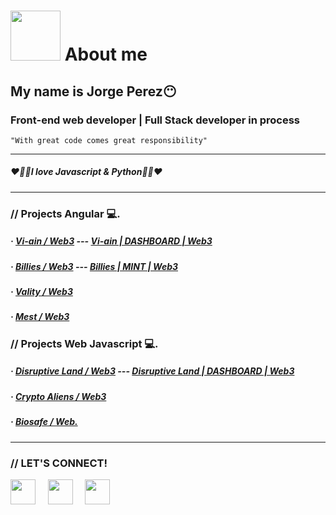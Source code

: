 # <img width="80" src="https://media.giphy.com/media/VDXnwZ3OLqobnjqIQk/giphy.gif"></img> About me 
## My name is Jorge Perez😶
### Front-end web developer | Full Stack developer in process
<code>"With great code comes great responsibility"</code>

---

##### ❤️💜💛I love Javascript & Python💛💜❤️

---

### // Projects Angular 💻. 
##### · [Vi-ain / Web3](https://vi-ain.com/) --- [Vi-ain | DASHBOARD | Web3](https://vi-ain.com/dashboard)
##### · [Billies / Web3](https://billieswknd.io/) --- [Billies | MINT | Web3](https://billieswknd.io/mint)
##### · [Vality / Web3](https://valityweb2022.web.app/)
##### · [Mest / Web3](https://mest.live/pages/home)



### // Projects Web Javascript 💻. 
##### · [Disruptive Land / Web3](https://disruptiveland.io/) --- [Disruptive Land | DASHBOARD | Web3](https://disruptiveland.io/backoffice/dashboard)
##### · [Crypto Aliens / Web3](https://cryptoalienclub.io/)
##### · [Biosafe / Web.](#)

---

### // LET'S CONNECT!

[<img src="https://www.vectorlogo.zone/logos/facebook/facebook-icon.svg" width="40"></img>](https://www.facebook.com/JorgeDev987/) &nbsp; &nbsp;
[<img src="https://www.vectorlogo.zone/logos/instagram/instagram-icon.svg" width="40"></img>](#) &nbsp; &nbsp;
[<img src="https://www.vectorlogo.zone/logos/linkedin/linkedin-icon.svg" width="40"></img>](https://www.linkedin.com/in/jorge-luis-perez-12b1b9231/) &nbsp; &nbsp;

